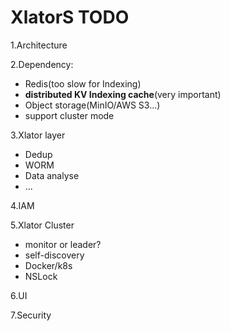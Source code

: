 # XlatorS TODO

1.Architecture

2.Dependency:

* Redis(too slow for Indexing)
* **distributed KV Indexing cache**(very important)
* Object storage(MinIO/AWS S3...)
* support cluster mode

3.Xlator layer

* Dedup
* WORM
* Data analyse
* ...

4.IAM

5.Xlator Cluster

* monitor or leader?
* self-discovery
* Docker/k8s
* NSLock

6.UI

7.Security
